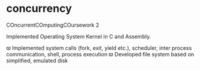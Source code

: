 # concurrency
COncurrentCOmputingCOursework 2

Implemented Operating System Kernel in C and Assembly.

ϖ	Implemented system calls (fork, exit, yield etc.), scheduler, inter process communication, shell, process execution
ϖ	Developed file system based on simplified, emulated disk

